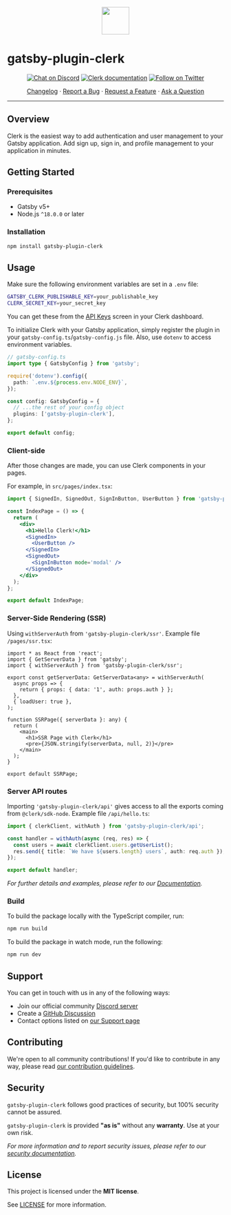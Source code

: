 <p align="center">
  <a href="https://clerk.com?utm_source=github&utm_medium=gatsby_plugin_clerk" target="_blank" rel="noopener noreferrer">
    <picture>
      <source media="(prefers-color-scheme: dark)" srcset="https://images.clerk.com/static/logo-dark-mode-400x400.png">
      <img src="https://images.clerk.com/static/logo-light-mode-400x400.png" height="64">
    </picture>
  </a>
  <br />
</p>

# gatsby-plugin-clerk

<div align="center">

[![Chat on Discord](https://img.shields.io/discord/856971667393609759.svg?logo=discord)](https://clerk.com/discord)
[![Clerk documentation](https://img.shields.io/badge/documentation-clerk-green.svg)](https://clerk.com/docs?utm_source=github&utm_medium=gatsby_plugin_clerk)
[![Follow on Twitter](https://img.shields.io/twitter/follow/ClerkDev?style=social)](https://twitter.com/intent/follow?screen_name=ClerkDev)

[Changelog](https://github.com/clerkinc/javascript/blob/main/packages/gatsby-plugin-clerk/CHANGELOG.md)
·
[Report a Bug](https://github.com/clerkinc/javascript/issues/new?assignees=&labels=needs-triage&projects=&template=BUG_REPORT.yml)
·
[Request a Feature](https://github.com/clerkinc/javascript/issues/new?assignees=&labels=feature-request&projects=&template=FEATURE_REQUEST.yml)
·
[Ask a Question](https://github.com/clerkinc/javascript/discussions)

</div>

---

## Overview

Clerk is the easiest way to add authentication and user management to your Gatsby application. Add sign up, sign in, and profile management to your application in minutes.

## Getting Started

### Prerequisites

- Gatsby v5+
- Node.js `^18.0.0` or later

### Installation

```sh
npm install gatsby-plugin-clerk
```

## Usage

Make sure the following environment variables are set in a `.env` file:

```sh
GATSBY_CLERK_PUBLISHABLE_KEY=your_publishable_key
CLERK_SECRET_KEY=your_secret_key
```

You can get these from the [API Keys](https://dashboard.clerk.com/last-active?path=api-keys) screen in your Clerk dashboard.

To initialize Clerk with your Gatsby application, simply register the plugin in your `gatsby-config.ts`/`gatsby-config.js` file.
Also, use `dotenv` to access environment variables.

```ts
// gatsby-config.ts
import type { GatsbyConfig } from 'gatsby';

require('dotenv').config({
  path: `.env.${process.env.NODE_ENV}`,
});

const config: GatsbyConfig = {
  // ...the rest of your config object
  plugins: ['gatsby-plugin-clerk'],
};

export default config;
```

### Client-side

After those changes are made, you can use Clerk components in your pages.

For example, in `src/pages/index.tsx`:

```jsx
import { SignedIn, SignedOut, SignInButton, UserButton } from 'gatsby-plugin-clerk';

const IndexPage = () => {
  return (
    <div>
      <h1>Hello Clerk!</h1>
      <SignedIn>
        <UserButton />
      </SignedIn>
      <SignedOut>
        <SignInButton mode='modal' />
      </SignedOut>
    </div>
  );
};

export default IndexPage;
```

### Server-Side Rendering (SSR)

Using `withServerAuth` from `'gatsby-plugin-clerk/ssr'`. Example file `/pages/ssr.tsx`:

```tsx
import * as React from 'react';
import { GetServerData } from 'gatsby';
import { withServerAuth } from 'gatsby-plugin-clerk/ssr';

export const getServerData: GetServerData<any> = withServerAuth(
  async props => {
    return { props: { data: '1', auth: props.auth } };
  },
  { loadUser: true },
);

function SSRPage({ serverData }: any) {
  return (
    <main>
      <h1>SSR Page with Clerk</h1>
      <pre>{JSON.stringify(serverData, null, 2)}</pre>
    </main>
  );
}

export default SSRPage;
```

### Server API routes

Importing `'gatsby-plugin-clerk/api'` gives access to all the exports coming from `@clerk/sdk-node`. Example file `/api/hello.ts`:

```ts
import { clerkClient, withAuth } from 'gatsby-plugin-clerk/api';

const handler = withAuth(async (req, res) => {
  const users = await clerkClient.users.getUserList();
  res.send({ title: `We have ${users.length} users`, auth: req.auth });
});

export default handler;
```

_For further details and examples, please refer to our [Documentation](https://clerk.com/docs/get-started/gatsby?utm_source=github&utm_medium=gatsby_plugin_clerk)._

### Build

To build the package locally with the TypeScript compiler, run:

```sh
npm run build
```

To build the package in watch mode, run the following:

```sh
npm run dev
```

## Support

You can get in touch with us in any of the following ways:

- Join our official community [Discord server](https://clerk.com/discord)
- Create a [GitHub Discussion](https://github.com/clerkinc/javascript/discussions)
- Contact options listed on [our Support page](https://clerk.com/support?utm_source=github&utm_medium=gatsby_plugin_clerk)

## Contributing

We're open to all community contributions! If you'd like to contribute in any way, please read [our contribution guidelines](https://github.com/clerkinc/javascript/blob/main/docs/CONTRIBUTING.md).

## Security

`gatsby-plugin-clerk` follows good practices of security, but 100% security cannot be assured.

`gatsby-plugin-clerk` is provided **"as is"** without any **warranty**. Use at your own risk.

_For more information and to report security issues, please refer to our [security documentation](https://github.com/clerkinc/javascript/blob/main/docs/SECURITY.md)._

## License

This project is licensed under the **MIT license**.

See [LICENSE](https://github.com/clerkinc/javascript/blob/main/packages/gatsby-plugin-clerk/LICENSE) for more information.
